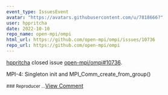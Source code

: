 ```yaml
---
event_type: IssuesEvent
avatar: "https://avatars.githubusercontent.com/u/7818666?"
user: hppritcha
date: 2022-10-10
repo_name: open-mpi/ompi
html_url: https://github.com/open-mpi/ompi/issues/10736
repo_url: https://github.com/open-mpi/ompi
---
```


<a href='https://github.com/hppritcha' target='_blank'>hppritcha</a> closed issue <a href='https://github.com/open-mpi/ompi/issues/10736' target='_blank'>open-mpi/ompi#10736</a>.

<p>MPI-4: Singleton init and MPI_Comm_create_from_group()</p><small>### Reproducer...</small><a href='https://github.com/open-mpi/ompi/issues/10736' target='_blank'>View Comment</a>